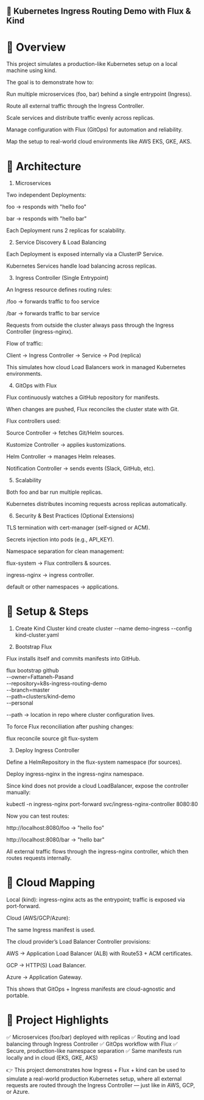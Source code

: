 ## 📘 Kubernetes Ingress Routing Demo with Flux & Kind
# 🔹 Overview

This project simulates a production-like Kubernetes setup on a local machine using kind.

The goal is to demonstrate how to:

Run multiple microservices (foo, bar) behind a single entrypoint (Ingress).

Route all external traffic through the Ingress Controller.

Scale services and distribute traffic evenly across replicas.

Manage configuration with Flux (GitOps) for automation and reliability.

Map the setup to real-world cloud environments like AWS EKS, GKE, AKS.

# 🔹 Architecture
1. Microservices

Two independent Deployments:

foo → responds with "hello foo"

bar → responds with "hello bar"

Each Deployment runs 2 replicas for scalability.

2. Service Discovery & Load Balancing

Each Deployment is exposed internally via a ClusterIP Service.

Kubernetes Services handle load balancing across replicas.

3. Ingress Controller (Single Entrypoint)

An Ingress resource defines routing rules:

/foo → forwards traffic to foo service

/bar → forwards traffic to bar service

Requests from outside the cluster always pass through the Ingress Controller (ingress-nginx).

Flow of traffic:

Client → Ingress Controller → Service → Pod (replica)


This simulates how cloud Load Balancers work in managed Kubernetes environments.

4. GitOps with Flux

Flux continuously watches a GitHub repository for manifests.

When changes are pushed, Flux reconciles the cluster state with Git.

Flux controllers used:

Source Controller → fetches Git/Helm sources.

Kustomize Controller → applies kustomizations.

Helm Controller → manages Helm releases.

Notification Controller → sends events (Slack, GitHub, etc).

5. Scalability

Both foo and bar run multiple replicas.

Kubernetes distributes incoming requests across replicas automatically.

6. Security & Best Practices (Optional Extensions)

TLS termination with cert-manager (self-signed or ACM).

Secrets injection into pods (e.g., API_KEY).

Namespace separation for clean management:

flux-system → Flux controllers & sources.

ingress-nginx → ingress controller.

default or other namespaces → applications.

# 🔹 Setup & Steps
1. Create Kind Cluster
kind create cluster --name demo-ingress --config kind-cluster.yaml

2. Bootstrap Flux

Flux installs itself and commits manifests into GitHub.

flux bootstrap github \
  --owner=Fattaneh-Pasand \
  --repository=k8s-ingress-routing-demo \
  --branch=master \
  --path=clusters/kind-demo \
  --personal


--path → location in repo where cluster configuration lives.

To force Flux reconciliation after pushing changes:

flux reconcile source git flux-system

3. Deploy Ingress Controller

Define a HelmRepository in the flux-system namespace (for sources).

Deploy ingress-nginx in the ingress-nginx namespace.

Since kind does not provide a cloud LoadBalancer, expose the controller manually:

kubectl -n ingress-nginx port-forward svc/ingress-nginx-controller 8080:80


Now you can test routes:

http://localhost:8080/foo → "hello foo"

http://localhost:8080/bar → "hello bar"

All external traffic flows through the ingress-nginx controller, which then routes requests internally.

# 🔹 Cloud Mapping

Local (kind): ingress-nginx acts as the entrypoint; traffic is exposed via port-forward.

Cloud (AWS/GCP/Azure):

The same Ingress manifest is used.

The cloud provider’s Load Balancer Controller provisions:

AWS → Application Load Balancer (ALB) with Route53 + ACM certificates.

GCP → HTTP(S) Load Balancer.

Azure → Application Gateway.

This shows that GitOps + Ingress manifests are cloud-agnostic and portable.

# 🔹 Project Highlights

✅ Microservices (foo/bar) deployed with replicas
✅ Routing and load balancing through Ingress Controller
✅ GitOps workflow with Flux
✅ Secure, production-like namespace separation
✅ Same manifests run locally and in cloud (EKS, GKE, AKS)

👉 This project demonstrates how Ingress + Flux + kind can be used to simulate a real-world production Kubernetes setup, where all external requests are routed through the Ingress Controller — just like in AWS, GCP, or Azure.
